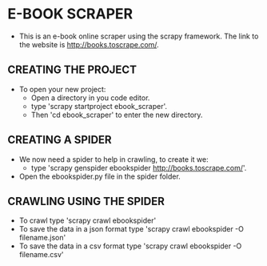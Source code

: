 # E-BOOK SCRAPER
- This is an e-book online scraper using the scrapy framework. The link to the website is http://books.toscrape.com/.
## CREATING THE PROJECT
- To open your new project:
  - Open a directory in you code editor.
  - type 'scrapy startproject ebook_scraper'.
  - Then 'cd ebook_scraper' to enter the new directory.
## CREATING A SPIDER
- We now need a spider to help in crawling, to create it we:
  - type 'scrapy genspider ebookspider http://books.toscrape.com/'.
- Open the ebookspider.py file in the spider folder.
## CRAWLING USING THE SPIDER
- To crawl type 'scrapy crawl ebookspider'
- To save the data in a json format type 'scrapy crawl ebookspider -O filename.json'
- To save the data in a csv format type 'scrapy crawl ebookspider -O filename.csv'
